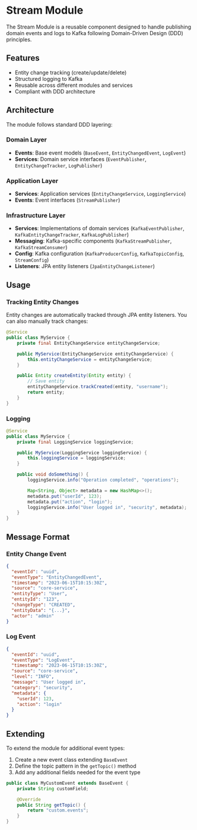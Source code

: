 # Stream Module

The Stream Module is a reusable component designed to handle publishing domain events and logs to Kafka following Domain-Driven Design (DDD) principles.

## Features

- Entity change tracking (create/update/delete)
- Structured logging to Kafka
- Reusable across different modules and services
- Compliant with DDD architecture

## Architecture

The module follows standard DDD layering:

### Domain Layer

- **Events**: Base event models (`BaseEvent`, `EntityChangedEvent`, `LogEvent`)
- **Services**: Domain service interfaces (`EventPublisher`, `EntityChangeTracker`, `LogPublisher`)

### Application Layer

- **Services**: Application services (`EntityChangeService`, `LoggingService`)
- **Events**: Event interfaces (`StreamPublisher`)

### Infrastructure Layer

- **Services**: Implementations of domain services (`KafkaEventPublisher`, `KafkaEntityChangeTracker`, `KafkaLogPublisher`)
- **Messaging**: Kafka-specific components (`KafkaStreamPublisher`, `KafkaStreamConsumer`)
- **Config**: Kafka configuration (`KafkaProducerConfig`, `KafkaTopicConfig`, `StreamConfig`)
- **Listeners**: JPA entity listeners (`JpaEntityChangeListener`)

## Usage

### Tracking Entity Changes

Entity changes are automatically tracked through JPA entity listeners. You can also manually track changes:

```java
@Service
public class MyService {
    private final EntityChangeService entityChangeService;

    public MyService(EntityChangeService entityChangeService) {
        this.entityChangeService = entityChangeService;
    }

    public Entity createEntity(Entity entity) {
        // Save entity
        entityChangeService.trackCreated(entity, "username");
        return entity;
    }
}
```

### Logging

```java
@Service
public class MyService {
    private final LoggingService loggingService;

    public MyService(LoggingService loggingService) {
        this.loggingService = loggingService;
    }

    public void doSomething() {
        loggingService.info("Operation completed", "operations");

        Map<String, Object> metadata = new HashMap<>();
        metadata.put("userId", 123);
        metadata.put("action", "login");
        loggingService.info("User logged in", "security", metadata);
    }
}
```

## Message Format

### Entity Change Event

```json
{
  "eventId": "uuid",
  "eventType": "EntityChangedEvent",
  "timestamp": "2023-06-15T10:15:30Z",
  "source": "core-service",
  "entityType": "User",
  "entityId": "123",
  "changeType": "CREATED",
  "entityData": "{...}",
  "actor": "admin"
}
```

### Log Event

```json
{
  "eventId": "uuid",
  "eventType": "LogEvent",
  "timestamp": "2023-06-15T10:15:30Z",
  "source": "core-service",
  "level": "INFO",
  "message": "User logged in",
  "category": "security",
  "metadata": {
    "userId": 123,
    "action": "login"
  }
}
```

## Extending

To extend the module for additional event types:

1. Create a new event class extending `BaseEvent`
2. Define the topic pattern in the `getTopic()` method
3. Add any additional fields needed for the event type

```java
public class MyCustomEvent extends BaseEvent {
    private String customField;

    @Override
    public String getTopic() {
        return "custom.events";
    }
}
```
